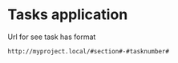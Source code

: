 # Tasks application

Url for see task has format

```http://myproject.local/#section#-#tasknumber#```
